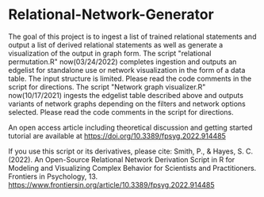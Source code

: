 # Relational-Network-Generator
The goal of this project is to ingest a list of trained relational statements and output a list of derived relational statements as well as generate a visualization of the output in graph form.
The script "relational permutation.R" now(03/24/2022) completes ingestion and outputs an edgelist for standalone use or network visualization in the form of a data table.  The input structure is limited.  Please read the code comments in the script for directions.
The script "Network graph visualizer.R" now(10/17/2021) ingests the edgelist table described above and outputs variants of network graphs depending on the filters and network options selected.  Please read the code comments in the script for directions.

An open access article including theoretical discussion and getting started tutorial are available at https://doi.org/10.3389/fpsyg.2022.914485

If you use this script or its derivatives, please cite:
Smith, P., & Hayes, S. C. (2022). An Open-Source Relational Network Derivation Script in R for Modeling and Visualizing Complex Behavior for Scientists and Practitioners. Frontiers in Psychology, 13. https://www.frontiersin.org/article/10.3389/fpsyg.2022.914485
